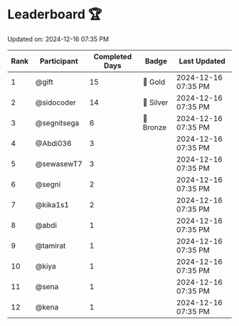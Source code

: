 # Leaderboard 🏆

Updated on: 2024-12-16 07:35 PM

| Rank | Participant       | Completed Days | Badge      | Last Updated         |
|------|-------------------|----------------|------------|----------------------|
| 1    | @gift             | 15             | 🏅 Gold     | 2024-12-16 07:35 PM |
| 2    | @sidocoder        | 14             | 🥈 Silver   | 2024-12-16 07:35 PM |
| 3    | @segnitsega       | 6              | 🥉 Bronze   | 2024-12-16 07:35 PM |
| 4    | @Abdi036          | 3              |            | 2024-12-16 07:35 PM |
| 5    | @sewasewT7        | 3              |            | 2024-12-16 07:35 PM |
| 6    | @segni            | 2              |            | 2024-12-16 07:35 PM |
| 7    | @kika1s1          | 2              |            | 2024-12-16 07:35 PM |
| 8    | @abdi             | 1              |            | 2024-12-16 07:35 PM |
| 9    | @tamirat          | 1              |            | 2024-12-16 07:35 PM |
| 10   | @kiya             | 1              |            | 2024-12-16 07:35 PM |
| 11   | @sena             | 1              |            | 2024-12-16 07:35 PM |
| 12   | @kena             | 1              |            | 2024-12-16 07:35 PM |
